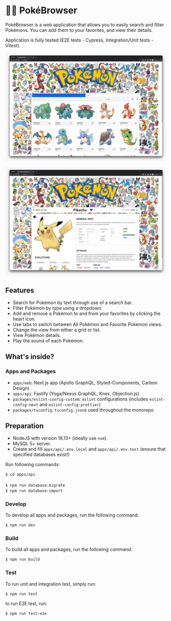 # 🤌🏻 PokéBrowser

PokéBrowser is a web application that allows you to easily search and filter Pokémons.
You can add them to your favorites, and view their details. 

Application is fully tested (E2E tests - Cypress, Integration/Unit tests - Vitest). 

![Homepage](./assets/screenshot-1.png)

![Detail page](./assets/screenshot-2.png)

## Features

- Search for Pokémon by text through use of a search bar.
- Filter Pokémon by type using a dropdown.
- Add and remove a Pokémon to and from your favorites by clicking the heart icon.
- Use tabs to switch between All Pokémon and Favorite Pokémon views.
- Change the view from either a grid or list.
- View Pokémon details.
- Play the sound of each Pokémon.

## What's inside?

### Apps and Packages

- `apps/web`: Next.js app (Apollo GraphQL, Styled-Components, Carbon Design)
- `apps/api`: Fastify (Yoga/Nexus GraphQL, Knex, Objection.js)
- `packages/eslint-config-custom`: `eslint` configurations (includes `eslint-config-next` and `eslint-config-prettier`)
- `packages/tsconfig`: `tsconfig.json`s used throughout the monorepo

## Preparation

- NodeJS with version 18.13+ (ideally use `nvm`).
- MySQL 5+ server.
- Create and fill `apps/api/.env.local` and `apps/api/.env.test` (ensure that specified databases exist!)

Run following commands:

```bash
$ cd apps/api

$ npm run database:migrate
$ npm run database:import
```

### Develop

To develop all apps and packages, run the following command:

```bash
$ npm run dev
```

### Build

To build all apps and packages, run the following command:

```bash
$ npm run build
```

### Test

To run unit and integration test, simply run:

```bash
$ npm run test
```

to run E2E test, run:

```bash
$ npm run test:e2e
```
